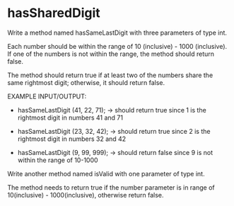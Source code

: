 # hasSharedDigit

Write a method named hasSameLastDigit with three parameters of type int. 

Each number should be within the range of 10 (inclusive) - 1000 (inclusive). If one of the numbers is not within the range, the method should return false.

The method should return true if at least two of the numbers share the same rightmost digit; otherwise, it should return false.


EXAMPLE INPUT/OUTPUT:

* hasSameLastDigit (41, 22, 71); → should return true since 1 is the rightmost digit in numbers 41 and 71

* hasSameLastDigit (23, 32, 42); → should return true since 2 is the rightmost digit in numbers 32 and 42

* hasSameLastDigit (9, 99, 999); → should return false since 9 is not within the range of 10-1000


Write another method named isValid with one parameter of type int.

The method needs to return true if the number parameter is in range of 10(inclusive) - 1000(inclusive), otherwise return false.


